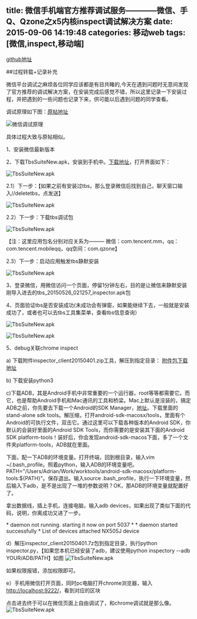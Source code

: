 title: 微信手机端官方推荐调试服务————微信、手Q、Qzone之x5内核inspect调试解决方案
date: 2015-09-06 14:19:48
categories: 移动web
tags: [微信,inspect,移动端]
---
[github地址](https://github.com/yangzj1992/articles/blob/master/微信手机调试服务.md)

##过程转载+记录补充

微信平台调试之麻烦各位同学应该都是有目共睹的,今天在遇到问题时无意间发现了官方推荐的调试解决方案，在安装完成后感觉不错，所以这里记录一下安装过程，并把遇到的一些问题也记录下来，供可能以后遇到问题的同学查看。

调试原理如下图：[原帖地址](http://bbs.mb.qq.com/thread-243399-1-1.html?fid=93)

![微信调试原理](http://7bv937.com1.z0.glb.clouddn.com/qcyoung/微信手机调试服务/微信inspector.png)

具体过程大致与原帖相似。

1、安装微信最新版本

2、下载TbsSuiteNew.apk，安装到手机中。[下载地址](http://res.imtt.qq.com///tbs_inspect/TbsSuiteNew.zip)，打开界面如下：

![TbsSuiteNew.apk](http://7bv937.com1.z0.glb.clouddn.com/qcyoung/微信手机调试服务/tbs工具集.png)

2.1）下一步：【如果之前有安装过tbs，那么登录微信后找到自己，聊天窗口输入//deletetbs，点发送】

![TbsSuiteNew.apk](http://7bv937.com1.z0.glb.clouddn.com/qcyoung/微信手机调试服务/Delete原有tbs.jpeg)

2.2）下一步：下载tbs调试包

![TbsSuiteNew.apk](http://7bv937.com1.z0.glb.clouddn.com/qcyoung/微信手机调试服务/tbs安装1.png)

【注：这里应用包名分别对应关系为——— 微信：com.tencent.mm，qq：com.tencent.mobileqq，qq空间：com.qzone】

2.3）下一步：启动应用触发tbs静默安装

![TbsSuiteNew.apk](http://7bv937.com1.z0.glb.clouddn.com/qcyoung/微信手机调试服务/tbs安装2.png)

3、登录微信，用微信访问一个页面，停留1分钟左右，目的是让微信来静默安装刚导入进去的tbs_20150526_021257_inspector.apk包

4、页面验证tbs是否安装成功(未成功会有弹窗，如果能继续下去，一般就是安装成功了，或者也可以去tbs工具集菜单，查看tbs信息查询）

![TbsSuiteNew.apk](http://7bv937.com1.z0.glb.clouddn.com/qcyoung/微信手机调试服务/tbs安装3.png)

![TbsSuiteNew.apk](http://7bv937.com1.z0.glb.clouddn.com/qcyoung/微信手机调试服务/tbs-status.jpg)

5、debug关联chrome inspect

a) 下载附件inspector_client20150401.zip工具，解压到指定目录：
[附件包下载地址](http://res.imtt.qq.com///tbs_inspect/wx_sq_webview_debug.zip) 

b) 下载安装python3

c)下载ADB，其是Android手机中非常重要的一个运行器，root等等都需要它。而它，也是帮助Android手机和Mac通讯的工具和桥梁。Mac上默认是没装的，搞定ADB之前，你先要去下载一个Android的SDK Manager，[地址](http://developer.android.com/sdk/installing/index.html)。下载里面的stand-alone sdk tools。解压缩，打开android-sdk-macosx/tools，里面有个Android的可执行文件，双击它。通过这里可以下载各种版本的Android SDK，你默认的会装好里面的Android SDK Tools，而你需要的是安装其下面的Android SDK platform-tools！装好后，你会发现android-sdk-macos下面，多了一个文件夹platform-tools，ADB就在里面。

下面，配一下ADB的环境变量。打开终端，回到根目录，输入vim ~/.bash_profile。照着python，输入ADB的环境变量吧。PATH="/Users/Adrian/Work/worktools/android-sdk-macosx/platform-tools:${PATH}"。保存退出。输入source .bash_profile，执行一下环境变量，然后输入下adb，是不是出现了一堆的参数说明？OK，那ADB的环境变量就配置好了。

拿出数据线，插上手机，连接电脑，输入adb devices，如果出现了类似下面的代码，说明，你离成功又进了一步。

\* daemon not running. starting it now on port 5037 *
\* daemon started successfully *
List of devices attached 
NX505J        device


d）解压inspector_client20150401.7z包到指定目录，执行python inspector.py，【如果您本机已经安装了adb，建议使用python inspectory --adb YOUR/ADB/PATH】如图
![TbsSuiteNew.apk](http://7bv937.com1.z0.glb.clouddn.com/qcyoung/微信手机调试服务/tbs-success.png)

如果权限报错，添加权限即可。

e）手机用微信打开页面，同时pc电脑打开chrome浏览器，输入[http://localhost:9222/](http://localhost:9222/)，看到对应的区块

点击进去终于可以在微信页面上自由调试了，和chrome调试就是那么像。
![TbsSuiteNew.apk](http://7bv937.com1.z0.glb.clouddn.com/qcyoung/微信手机调试服务/tbs-webview.png)




